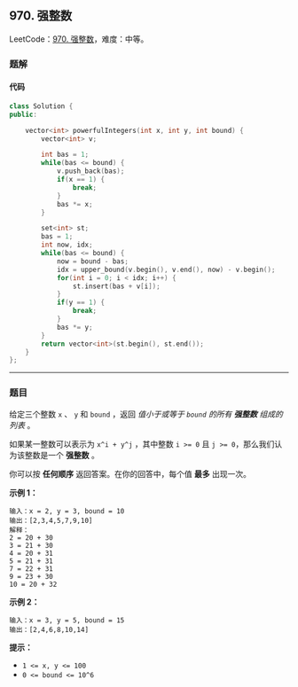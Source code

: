 ## 970. 强整数

LeetCode：[970. 强整数](https://leetcode.cn/problems/powerful-integers/)，难度：中等。

### 题解

#### 代码

```c++
class Solution {
public:

    vector<int> powerfulIntegers(int x, int y, int bound) {
        vector<int> v;

        int bas = 1;
        while(bas <= bound) {
            v.push_back(bas);
            if(x == 1) {
                break;
            }
            bas *= x;
        }

        set<int> st;
        bas = 1;
        int now, idx;
        while(bas <= bound) {
            now = bound - bas;
            idx = upper_bound(v.begin(), v.end(), now) - v.begin();
            for(int i = 0; i < idx; i++) {
                st.insert(bas + v[i]);
            }
            if(y == 1) {
                break;
            }
            bas *= y;
        }
        return vector<int>(st.begin(), st.end());
    }
};
```



---



### 题目

给定三个整数 `x` 、 `y` 和 `bound` ，返回 *值小于或等于 `bound` 的所有 **强整数** 组成的列表* 。

如果某一整数可以表示为 `x^i + y^j` ，其中整数 `i >= 0` 且 `j >= 0`，那么我们认为该整数是一个 **强整数** 。

你可以按 **任何顺序** 返回答案。在你的回答中，每个值 **最多** 出现一次。

 

**示例 1：**

```
输入：x = 2, y = 3, bound = 10
输出：[2,3,4,5,7,9,10]
解释： 
2 = 20 + 30
3 = 21 + 30
4 = 20 + 31
5 = 21 + 31
7 = 22 + 31
9 = 23 + 30
10 = 20 + 32
```

**示例 2：**

```
输入：x = 3, y = 5, bound = 15
输出：[2,4,6,8,10,14]
```

 

**提示：**

- `1 <= x, y <= 100`
- `0 <= bound <= 10^6`


